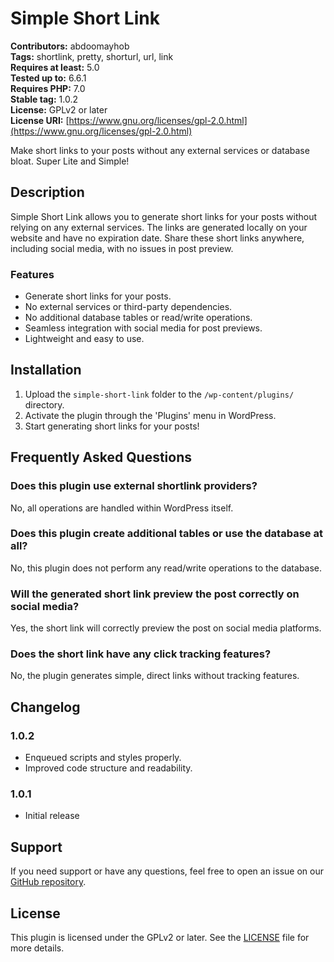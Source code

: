 # Simple Short Link

**Contributors:** abdoomayhob  
**Tags:** shortlink, pretty, shorturl, url, link  
**Requires at least:** 5.0  
**Tested up to:** 6.6.1  
**Requires PHP:** 7.0  
**Stable tag:** 1.0.2  
**License:** GPLv2 or later  
**License URI:** [https://www.gnu.org/licenses/gpl-2.0.html](https://www.gnu.org/licenses/gpl-2.0.html)

Make short links to your posts without any external services or database bloat. Super Lite and Simple!

## Description

Simple Short Link allows you to generate short links for your posts without relying on any external services. The links are generated locally on your website and have no expiration date. Share these short links anywhere, including social media, with no issues in post preview.

### Features

- Generate short links for your posts.
- No external services or third-party dependencies.
- No additional database tables or read/write operations.
- Seamless integration with social media for post previews.
- Lightweight and easy to use.

## Installation

1. Upload the `simple-short-link` folder to the `/wp-content/plugins/` directory.
2. Activate the plugin through the 'Plugins' menu in WordPress.
3. Start generating short links for your posts!

## Frequently Asked Questions

### Does this plugin use external shortlink providers?
No, all operations are handled within WordPress itself.

### Does this plugin create additional tables or use the database at all?
No, this plugin does not perform any read/write operations to the database.

### Will the generated short link preview the post correctly on social media?
Yes, the short link will correctly preview the post on social media platforms.

### Does the short link have any click tracking features?
No, the plugin generates simple, direct links without tracking features.

## Changelog

### 1.0.2
- Enqueued scripts and styles properly.
- Improved code structure and readability.

### 1.0.1
- Initial release

## Support

If you need support or have any questions, feel free to open an issue on our [GitHub repository](https://github.com/Abdoo-mayhob/simple-short-link).

## License

This plugin is licensed under the GPLv2 or later. See the [LICENSE](https://www.gnu.org/licenses/gpl-2.0.html) file for more details.
